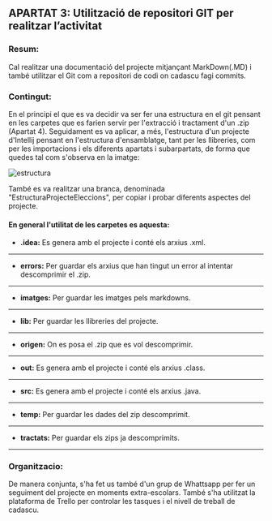 ## APARTAT 3: Utilització de repositori GIT per realitzar l’activitat

### Resum:
Cal realitzar una documentació del projecte mitjançant MarkDown(.MD) i també
utilitzar el Git com a repositori de codi on cadascu fagi commits.

### Contingut:
En el principi el que es va decidir va ser fer una estructura en el git pensant en les carpetes que es farien
servir per l'extracció i tractament d'un .zip (Apartat 4). Seguidament es va aplicar, a més, l'estructura d'un 
projecte d'Intellij pensant en l'estructura d'ensamblatge, tant per les llibreries, com per les importacions i
els diferents apartats i subarpartats, de forma que quedes tal com s'observa en la imatge:

![estructura](..\..\..\imatges\EstructuraIntellij.jpeg)

També es va realitzar una branca, denominada "EstructuraProjecteEleccions", per copiar i probar diferents 
aspectes del projecte.

#### En general l'utilitat de les carpetes es aquesta:

- **.idea:** Es genera amb el projecte i conté els arxius .xml.
---
- **errors:** Per guardar els arxius que han tingut un error al intentar descomprimir el .zip.
---
- **imatges:** Per guardar les imatges pels markdowns.
- ---
- **lib:** Per guardar les llibreries del projecte.
- ---
- **origen:** On es posa el .zip que es vol descomprimir.
- ---
- **out:** Es genera amb el projecte i conté els arxius .class.
- ---
- **src:** Es genera amb el projecte i conté els arxius .java.
- ---
- **temp:** Per guardar les dades del zip descomprimit.
- ---
- **tractats:** Per guardar els zips ja descomprimits.
- ---

### Organitzacio:
De manera conjunta, s'ha fet us també d'un grup de Whattsapp per fer un seguiment del projecte en moments
extra-escolars. També s'ha utilitzat la plataforma de Trello per controlar les tasques i el nivell de treball
de cadascu.
